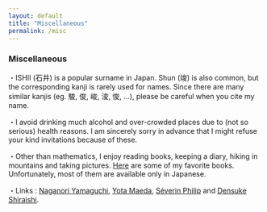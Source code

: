 ```yaml
---
layout: default
title: "Miscellaneous"
permalink: /misc
---
```


### Miscellaneous

・ISHII (石井) is a popular surname in Japan. Shun (竣) is also common, but the corresponding kanji is rarely used for names. Since there are many similar kanjis (eg. 駿, 俊, 峻, 浚, 悛, ...), please be careful when you cite my name.

・I avoid drinking much alcohol and over-crowded places due to (not so serious) health reasons. I am sincerely sorry in advance that I might refuse your kind invitations because of these.

・Other than mathematics, I enjoy reading books, keeping a diary, hiking in mountains and taking pictures. [Here](/books) are some of my favorite books. Unfortunately, most of them are available only in Japanese.

・Links : [Naganori Yamaguchi](https://n-yamaguchi-0729.github.io/homepage-jp), [Yota Maeda](https://yota-maeda.vercel.app), [Séverin Philip](https://www.kurims.kyoto-u.ac.jp/~sphilip/) and [Densuke Shiraishi](https://den-shiraishi.github.io/index.html).
